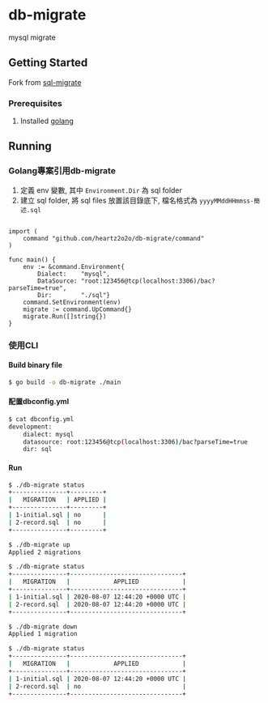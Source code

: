 # db-migrate

mysql migrate

## Getting Started

Fork from [sql-migrate](https://github.com/rubenv/sql-migrate)

### Prerequisites

1. Installed [golang](https://golang.org/doc/install)

## Running

### Golang專案引用db-migrate

1. 定義 env 變數, 其中 `Environment.Dir` 為 sql folder
2. 建立 sql folder, 將 sql files 放置該目錄底下, 檔名格式為 `yyyyMMddHHmmss-簡述.sql`

```golane

import (
	command "github.com/heartz2o2o/db-migrate/command"
)

func main() {
	env := &command.Environment{
		Dialect:    "mysql",
		DataSource: "root:123456@tcp(localhost:3306)/bac?parseTime=true",
		Dir:        "./sql"}
	command.SetEnvironment(env)
	migrate := command.UpCommand{}
	migrate.Run([]string{})
}

```

### 使用CLI

#### Build binary file

```bash
$ go build -o db-migrate ./main
```

#### 配置dbconfig.yml

```bash
$ cat dbconfig.yml
development:
    dialect: mysql
    datasource: root:123456@tcp(localhost:3306)/bac?parseTime=true
    dir: sql
```

#### Run

```bash
$ ./db-migrate status
+---------------+---------+
|   MIGRATION   | APPLIED |
+---------------+---------+
| 1-initial.sql | no      |
| 2-record.sql  | no      |
+---------------+---------+

$ ./db-migrate up
Applied 2 migrations

$ ./db-migrate status
+---------------+-------------------------------+
|   MIGRATION   |            APPLIED            |
+---------------+-------------------------------+
| 1-initial.sql | 2020-08-07 12:44:20 +0000 UTC |
| 2-record.sql  | 2020-08-07 12:44:20 +0000 UTC |
+---------------+-------------------------------+

$ ./db-migrate down
Applied 1 migration

$ ./db-migrate status
+---------------+-------------------------------+
|   MIGRATION   |            APPLIED            |
+---------------+-------------------------------+
| 1-initial.sql | 2020-08-07 12:44:20 +0000 UTC |
| 2-record.sql  | no                            |
+---------------+-------------------------------+
```
